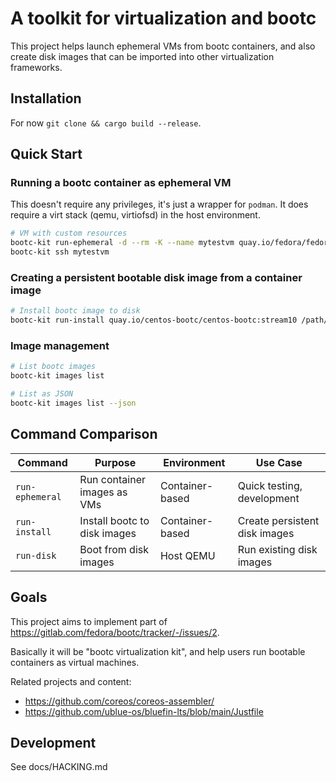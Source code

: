 # A toolkit for virtualization and bootc

This project helps launch ephemeral VMs from bootc containers, and also create
disk images that can be imported into other virtualization frameworks.

## Installation

For now `git clone && cargo build --release`.

## Quick Start

### Running a bootc container as ephemeral VM 

This doesn't require any privileges, it's just a wrapper
for `podman`. It does require a virt stack (qemu, virtiofsd)
in the host environment.

```bash
# VM with custom resources
bootc-kit run-ephemeral -d --rm -K --name mytestvm quay.io/fedora/fedora-bootc:42
bootc-kit ssh mytestvm
```

### Creating a persistent bootable disk image from a container image
```bash
# Install bootc image to disk
bootc-kit run-install quay.io/centos-bootc/centos-bootc:stream10 /path/to/disk.img
```

### Image management
```bash
# List bootc images
bootc-kit images list

# List as JSON
bootc-kit images list --json
```

## Command Comparison

| Command | Purpose | Environment | Use Case |
|---------|---------|-------------|----------|
| `run-ephemeral` | Run container images as VMs | Container-based | Quick testing, development |
| `run-install` | Install bootc to disk images | Container-based | Create persistent disk images |
| `run-disk` | Boot from disk images | Host QEMU | Run existing disk images |

## Goals

This project aims to implement part of
<https://gitlab.com/fedora/bootc/tracker/-/issues/2>.

Basically it will be "bootc virtualization kit", and help users
run bootable containers as virtual machines.

Related projects and content:

- https://github.com/coreos/coreos-assembler/
- https://github.com/ublue-os/bluefin-lts/blob/main/Justfile

## Development

See docs/HACKING.md

